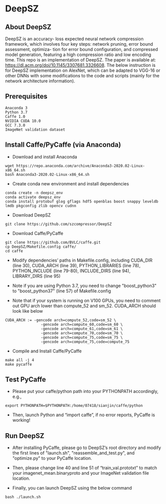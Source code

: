 # DeepSZ

## About DeepSZ

DeepSZ is an accuracy- loss expected neural network compression framework, which involves four key steps: network pruning, error bound assessment, optimiza- tion for error bound configuration, and compressed model generation, featuring a high compression ratio and low encoding time. This repo is an implementation of DeepSZ. The paper is available at:
https://dl.acm.org/doi/10.1145/3307681.3326608. The below instruction is for DeepSZ implementation on AlexNet, which can be adapted to VGG-16 or other DNNs with some modifications to the code and scripts (mainly for the network architecture information). 

## Prerequisites
```
Anaconda 3
Python 3.7
Caffe 1.0
NVIDIA CUDA 10.0
GCC 7.3.0
ImageNet validation dataset
```

## Install Caffe/PyCaffe (via Anaconda)
- Download and install Anaconda
```
wget https://repo.anaconda.com/archive/Anaconda3-2020.02-Linux-x86_64.sh
bash Anaconda3-2020.02-Linux-x86_64.sh
```

- Create conda new environment and install dependencies
```
conda create -n deepsz_env
conda activate deepsz_env
conda install protobuf glog gflags hdf5 openblas boost snappy leveldb lmdb pkgconfig zlib opencv cudnn
```

- Download DeepSZ
```
git clone https://github.com/szcompressor/DeepSZ
```

- Download Caffe/PyCaffe
```
git clone https://github.com/BVLC/caffe.git
cp DeepSZ/Makefile.config caffe/
cd caffe
```

- Modify dependencies’ paths in Makefile.config, including CUDA_DIR (line 30), CUDA_ARCH (line 39), PYTHON_LIBRARIES (line 78), PYTHON_INCLUDE (line 79-80), INCLUDE_DIRS (line 94), LIBRARY_DIRS (line 95)

- Note if you are using Python 3.7, you need to change "boost_python3" to "boost_python37" (line 57) of Makefile.config

- Note that if your system is running on V100 GPUs, you need to comment out GPU arch lower than compute_52 and sm_52. CUDA_ARCH should look like below
```
CUDA_ARCH := -gencode arch=compute_52,code=sm_52 \
                -gencode arch=compute_60,code=sm_60 \ 
                -gencode arch=compute_61,code=sm_61 \
                -gencode arch=compute_70,code=sm_70 \ 
                -gencode arch=compute_75,code=sm_75 \
                -gencode arch=compute_75,code=compute_75 
```

- Compile and Install Caffe/PyCaffe
```
make all -j 4
make pycaffe
```

## Test PyCaffe
- Please put your caffe/python path into your PYTHONPATH accordingly, e.g.,
```
export PYTHONPATH=$PYTHONPATH:/home/07418/sianjin/caffe/python
```

- Then, launch Python and “import caffe”, if no error reports, PyCaffe is working! 

## Run DeepSZ

- After installing PyCaffe, please go to DeepSZ’s root directory and modify the first lines of "launch.sh", "reassemble_and_test.py", and "optimize.py" to your PyCaffe location.

- Then, please change line 40 and line 51 of “train_val.prototxt” to match your imagenet_mean.binaryproto and your ImageNet validation file location.

- Finally, you can launch DeepSZ using the below command 
```
bash ./launch.sh
```
